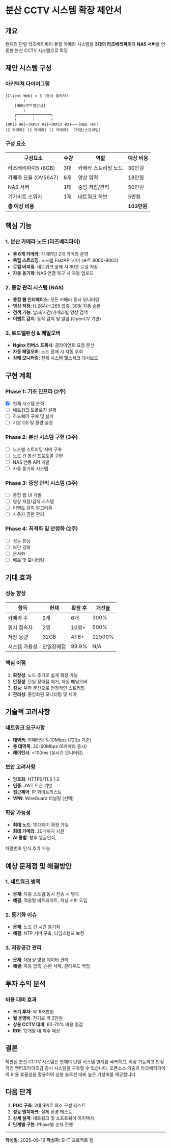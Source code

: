 # 분산 CCTV 시스템 확장 제안서

## 개요
현재의 단일 라즈베리파이 듀얼 카메라 시스템을 **3대의 라즈베리파이**와 **NAS 서버**를 연동한 분산 CCTV 시스템으로 확장

## 제안 시스템 구성

### 아키텍처 다이어그램
```
[Client Web] × 5 (동시 접속자)
        ↓
    [HUB/로드밸런서]
        ↓
    ┌───────┬───────┐
    ↓       ↓       ↓
[RPi5 #0]─[RPi5 #1]─[RPi5 #2]───[NAS 서버]
(2 카메라) (2 카메라) (2 카메라)  (저장/스트리밍)
```

### 구성 요소
| 구성요소 | 수량 | 역할 | 예상 비용 |
|----------|------|------|-----------|
| 라즈베리파이5 (8GB) | 3대 | 카메라 스트리밍 노드 | 30만원 |
| 카메라 모듈 (OV5647) | 6개 | 영상 입력 | 18만원 |
| NAS 서버 | 1대 | 중앙 저장/관리 | 50만원 |
| 기가비트 스위치 | 1개 | 네트워크 허브 | 5만원 |
| **총 예상 비용** | | | **103만원** |

## 핵심 기능

### 1. 분산 카메라 노드 (라즈베리파이)
- **총 6개 카메라**: 각 RPi당 2개 카메라 운영
- **독립 스트리밍**: 노드별 FastAPI 서버 (포트 8000-8002)
- **로컬 버퍼링**: 네트워크 장애 시 30분 로컬 저장
- **자동 동기화**: NAS 연결 복구 시 자동 업로드

### 2. 중앙 관리 시스템 (NAS)
- **통합 웹 인터페이스**: 모든 카메라 동시 모니터링
- **영상 저장**: H.264/H.265 압축, 30일 자동 순환
- **검색 기능**: 날짜/시간/카메라별 영상 검색
- **이벤트 감지**: 동작 감지 및 알림 (OpenCV 기반)

### 3. 로드밸런싱 & 페일오버
- **Nginx 리버스 프록시**: 클라이언트 요청 분산
- **자동 페일오버**: 노드 장애 시 자동 우회
- **상태 모니터링**: 전체 시스템 헬스체크 대시보드

## 구현 계획

### Phase 1: 기초 인프라 (2주)
- [x] 현재 시스템 분석
- [ ] 네트워크 토폴로지 설계
- [ ] 하드웨어 구매 및 설치
- [ ] 기본 OS 및 환경 설정

### Phase 2: 분산 시스템 구현 (3주)
- [ ] 노드별 스트리밍 서버 구축
- [ ] 노드 간 통신 프로토콜 구현
- [ ] NAS 연동 API 개발
- [ ] 자동 동기화 시스템

### Phase 3: 중앙 관리 시스템 (3주)
- [ ] 통합 웹 UI 개발
- [ ] 영상 저장/검색 시스템
- [ ] 이벤트 감지 알고리즘
- [ ] 사용자 권한 관리

### Phase 4: 최적화 및 안정화 (2주)
- [ ] 성능 튜닝
- [ ] 보안 강화
- [ ] 문서화
- [ ] 배포 및 모니터링

## 기대 효과

### 성능 향상
| 항목 | 현재 | 확장 후 | 개선율 |
|------|------|---------|--------|
| 카메라 수 | 2개 | 6개 | 300% |
| 동시 접속자 | 2명 | 10명+ | 500% |
| 저장 용량 | 32GB | 4TB+ | 12500% |
| 시스템 가용성 | 단일장애점 | 99.9% | N/A |

### 핵심 이점
1. **확장성**: 노드 추가로 쉽게 확장 가능
2. **안정성**: 단일 장애점 제거, 자동 페일오버
3. **성능**: 부하 분산으로 안정적인 스트리밍
4. **관리성**: 중앙화된 모니터링 및 제어

## 기술적 고려사항

### 네트워크 요구사항
- **대역폭**: 카메라당 5-10Mbps (720p 기준)
- **총 대역폭**: 30-60Mbps (6카메라 동시)
- **레이턴시**: <100ms (실시간 모니터링)

### 보안 고려사항
- **암호화**: HTTPS/TLS 1.3
- **인증**: JWT 토큰 기반
- **접근제어**: IP 화이트리스트
- **VPN**: WireGuard 터널링 (선택)

### 확장 가능성
- **최대 노드**: 10대까지 확장 가능
- **최대 카메라**: 20개까지 지원
- **AI 통합**: 향후 얼굴인식, 

차량번호 인식 추가 가능

## 예상 문제점 및 해결방안

### 1. 네트워크 병목
- **문제**: 다중 스트림 동시 전송 시 병목
- **해결**: 적응형 비트레이트, 캐싱 서버 도입

### 2. 동기화 이슈
- **문제**: 노드 간 시간 동기화
- **해결**: NTP 서버 구축, 타임스탬프 보정

### 3. 저장공간 관리
- **문제**: 대용량 영상 데이터 관리
- **해결**: 자동 압축, 순환 삭제, 클라우드 백업

## 투자 수익 분석

### 비용 대비 효과
- **초기 투자**: 약 103만원
- **월 운영비**: 전기료 약 2만원
- **상용 CCTV 대비**: 60-70% 비용 절감
- **ROI**: 12개월 내 회수 예상

## 결론

제안된 분산 CCTV 시스템은 현재의 단일 시스템 한계를 극복하고, 확장 가능하고 안정적인 엔터프라이즈급 감시 시스템을 구축할 수 있습니다. 오픈소스 기술과 라즈베리파이의 비용 효율성을 활용하여 상용 솔루션 대비 높은 가성비를 제공합니다.

## 다음 단계

1. **POC 구축**: 2대 RPi로 최소 구성 테스트
2. **성능 벤치마크**: 실제 환경 테스트
3. **상세 설계**: 네트워크 및 소프트웨어 아키텍처
4. **단계별 구현**: Phase별 순차 진행

---
**작성일**: 2025-09-19
**작성자**: SHT 프로젝트 팀